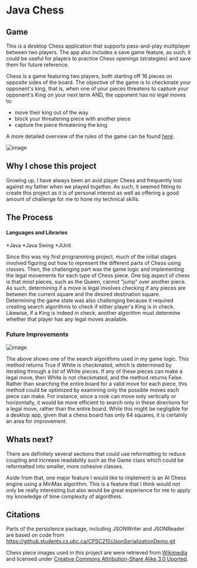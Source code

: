 # Java Chess 

## Game
This is a desktop Chess application that supports pass-and-play multiplayer between two players. The app also includes a save game feature, as such, it could be useful for players to practice Chess openings (strategies)
and save them for future reference.

Chess is a game featuring two players, both starting off 16 pieces on opposite sides of the board. The objective of the game is to checkmate your opponent's king, that is, when one of your pieces threatens to capture your opponent's
King on your next term AND, the opponent has no legal moves to:

* move their king out of the way
* block your threatening piece with another piece 
* capture the piece threatening the king.
  
A more detailed overview of the rules of the game can be found [here](https://www.chess.com/learn-how-to-play-chess).

![image](https://github.com/BryanJ1ang/Java-Chess/assets/134325602/e7c7e1ff-d127-477f-9a29-9d25fb792fb3)

## Why I chose this project 
Growing up, I have always been an avid player Chess and frequently lost against my father when we played together. As such,
it seemed fitting to create this project as it is of personal interest as well as offering a good amount
of challenge for me to hone my technical skills.

## The Process
#### Languages and Libraries
*Java
*Java Swing 
*JUnit 

Since this was my first programming project, much of the initial stages involved figuring out how to represent the different parts of Chess using classes. Then, the challenging part was the game logic 
and implementing the legal movements for each type of Chess piece. One big aspect of chess is that most pieces, such as the Queen, cannot "jump" over another piece. As such, determining if a move is legal 
involves checking if any pieces are between the current square and the desired destination square. Determining the game state was also challenging because it required creating search algorithms to check 
if either player's King is in check. Likewise, if a King is indeed in check, another algorithm must determine whether that player has any legal moves available. 


### Future Improvements 
![image](https://github.com/BryanJ1ang/Java-Chess/assets/134325602/5681daaa-d810-4b0a-a349-f2263374ee15)

The above shows  one of the search algorithms used in my game logic. This method returns True if White is checkmated, which is determined by iterating through a list of White pieces. If any of these pieces can make a legal move, then White is not checkmated, and the method returns False. Rather than searching the entire board for a valid move for each piece, this method could be optimized by examining only the possible moves each piece can make. For instance, since a rook can move only vertically or horizontally, it would be more efficient to search only in these directions for a legal move, rather than the entire board. While this might be negligible for a desktop app, given that a chess board has only 64 squares, it is certainly an area for improvement.

## Whats next?
There are definitely several sections that could use reformatting to reduce coupling and increase readability such as the Game class which could be reformatted into smaller, more cohesive classes.

Aside from that, one major feature I would like to implement is an AI Chess engine using a MinMax algorithm. This is a feature that I think would not only be really interesting but also would be great  experience for me to apply my knowledge of time complexity of algorithms.

## Citations
Parts of the persistence package, including JSONWriter and JSONReader are based on code from https://github.students.cs.ubc.ca/CPSC210/JsonSerializationDemo.git

Chess piece images used in this project are were retrieved from [Wikimedia](https://commons.wikimedia.org/wiki/Category:PNG_chess_pieces/Standard_transparent) and licensed under [Creative Commons Attribution-Share Alike 3.0 Uported](https://creativecommons.org/licenses/by-sa/3.0/deed.en).




